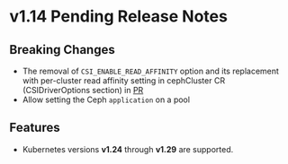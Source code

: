 # v1.14 Pending Release Notes

## Breaking Changes

- The removal of `CSI_ENABLE_READ_AFFINITY` option and its replacement with per-cluster
read affinity setting in cephCluster CR (CSIDriverOptions section) in [PR](https://github.com/rook/rook/pull/13665)
- Allow setting the Ceph `application` on a pool

## Features

- Kubernetes versions **v1.24** through **v1.29** are supported.
